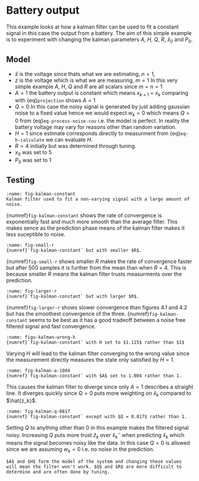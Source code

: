 # Battery output

This example looks at how a kalman filter can be used to fit a constant signal in this case the output from a battery. The aim of this simple example is to experiment with changing the kalman parameters $A$, $H$, $Q$, $R$, $\hat{x}_0$ and $P_0$.

## Model
- $\hat{x}$ is the voltage since thats what we are estimating, $n = 1$, 
- $z$ is the voltage which is what we are measuring, $m=1$
In this very simple example $A$, $H$, $Q$ and $R$ are all scalars since $m=n=1$
- $A=1$ the battery output is constant which means $x_{k+1}$ = $x_k$ comparing with {eq}`projection` shows $A = 1$
- $Q = 0$ In this case the noisy signal is generated by just adding gaussian noise to a fixed value hence we would expect $w_k=0$ which means $Q=0$ from {eq}`eq-process-noise-cov` i.e. the model is perfect. In reality the battery voltage may vary for reasons other than random variation.
- $H = 1$ since estimate corresponds directly to measurment from {eq}`eq-h-calculate` we can evaluate $H$.
- $R = 4$ initially but was determined through tuning.
- $x_0$ was set to 5
- $P_0$ was set to 1

## Testing
```{figure} image-2.png
:name: fig-kalman-constant
Kalman filter used to fit a non-varying signal with a large amount of noise.
```
{numref}`fig-kalman-constant` shows the rate of convergence is exponentially fast and much more smooth than the average filter. This makes sence as the prediction phase means of the kalman filter makes it less suceptible to noise.

```{figure} image-3.png
:name: fig-small-r
{numref}`fig-kalman-constant` but with smaller $R$.
```

{numref}`fig-small-r` shows smaller $R$ makes the rate of convergence faster but after 500 samples it is further from the mean than when $R=4$. This is because smaller $R$ means the kalman filter trusts measurments over the prediction.

```{figure} image-4.png
:name: fig-larger-r
{numref}`fig-kalman-constant` but with larger $R$.
```

{numref}`fig-larger-r` shows slower convergence than figures 4.1 and 4.2 but has the smoothest convergence of the three. {numref}`fig-kalman-constant` seems to be best as it has a good tradeoff between a noise free filtered signal and fast convergence.

```{figure} image-5.png
:name: figu-kalman-wrong-h
{numref}`fig-kalman-constant` with H set to $1.115$ rather than $1$
```

Varying H will lead to the kalman filter converging to the wrong value since the measurement directly measures the state only satisfied by $H = 1$.

```{figure} image-6.png
:name: fig-kalman-a-1004
{numref}`fig-kalman-constant` with $A$ set to 1.004 rather than 1.
```

This causes the kalman filter to diverge since only $A=1$ describes a straight line. It diverges quickly since $Q=0$ puts more weighting on $\hat{x}_k$ compared to $\hat{z_k}$.
```{figure} image-7.png
:name: fig-kalman-q-0817
{numref}`fig-kalman-constant` except with $Q = 0.817$ rather than 1.
```

Setting $Q$ to anything other than $0$ in this example makes the filtered signal noisy. Increasing $Q$ puts more trust $\hat{z}_k$ over $\hat{x}^-_{k}$ when predicting $\hat{x}_k$ which means the signal becomes noisy like the data. In this case $Q=0$ is allowed since we are assuming $w_k=0$ i.e. no noise in the prediction.

```{important}
$A$ and $H$ form the model of the system and changing these values will mean the filter won't work. $Q$ and $R$ are more difficult to determine and are often done by tuning. 
``` 